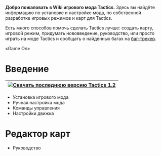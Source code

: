 **Добро пожаловать в Wiki игрового мода Tactics.** Здесь вы найдёте информацию по установке и настройке мода, по собственной разработке игровых режимов и карт для Tactics.

Есть много способов помочь сделать Tactics лучше: создать карту, игровой режим, придумать нововведение, руководство, или просто играть на моде Tactics и сообщать о найденных багах на [баг-трекер](http://code.google.com/p/mtasa-tactics/issues/entry).

«Game On»

# Введение #

|[![](http://bpb-team.ru/lex128/tactics-wiki/Go-down.png)](http://code.google.com/p/mtasa-tactics/downloads/list?q=label:Latest)[Скачать последнюю версию Tactics 1.2](http://code.google.com/p/mtasa-tactics/downloads/list?q=label:Latest)|
|:------------------------------------------------------------------------------------------------------------------------------------------------------------------------------------------------------------------------------------------|

  * Установка игрового мода
  * Ручная настройка мода
  * Команды управления
  * Настройки движка

# Редактор карт #

  * Руководство